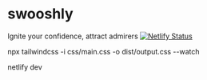 # swooshly
Ignite your confidence, attract admirers
[![Netlify Status](https://api.netlify.com/api/v1/badges/070c0b01-8f69-4f22-84b1-ee5a2e7d8504/deploy-status)](https://app.netlify.com/sites/saberswoosh/deploys)

npx tailwindcss -i css/main.css -o dist/output.css --watch

netlify dev